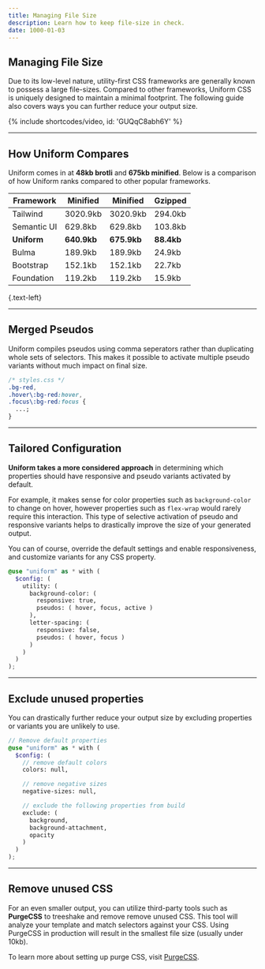 ```yaml
---
title: Managing File Size
description: Learn how to keep file-size in check.
date: 1000-01-03
---
```


## Managing File Size

Due to its low-level nature, utility-first CSS frameworks are generally known to possess a large file-sizes. Compared to other frameworks, Uniform CSS is uniquely designed to maintain a minimal footprint. The following guide also covers ways you can further reduce your output size.

{% include shortcodes/video, id: 'GUQqC8abh6Y' %}

---

## How Uniform Compares

Uniform comes in at **48kb brotli** and **675kb minified**. Below is a comparison of how Uniform ranks compared to other popular frameworks.

| Framework   | Minified | Minified    | Gzipped    |
| ----------- | ------------- | ----------- | ---------- |
| Tailwind    | 3020.9kb      | 3020.9kb    | 294.0kb    |
| Semantic UI | 629.8kb       | 629.8kb     | 103.8kb    |
| **Uniform** | **640.9kb**   | **675.9kb** | **88.4kb** |
| Bulma       | 189.9kb       | 189.9kb     | 24.9kb     |
| Bootstrap   | 152.1kb       | 152.1kb     | 22.7kb     |
| Foundation  | 119.2kb       | 119.2kb     | 15.9kb     |

{.text-left}

---

## Merged Pseudos

Uniform compiles pseudos using comma seperators rather than duplicating whole sets of selectors. This makes it possible to activate multiple pseudo variants without much impact on final size.

```css
/* styles.css */
.bg-red,
.hover\:bg-red:hover,
.focus\:bg-red:focus {
  ...;
}
```

---

## Tailored Configuration

**Uniform takes a more considered approach** in determining which properties should have responsive and pseudo variants activated by default. 

For example, it makes sense for color properties such as `background-color` to change on hover, however properties such as `flex-wrap` would rarely require this interaction. This type of selective activation of pseudo and responsive variants helps to drastically improve the size of your generated output.

You can of course, override the default settings and enable responsiveness, and customize variants for any CSS property.

```scss
@use "uniform" as * with (
  $config: (
    utility: (
      background-color: (
        responsive: true,
        pseudos: ( hover, focus, active )
      ),
      letter-spacing: (
        responsive: false,
        pseudos: ( hover, focus )
      )
    )
  )
);
```

---

## Exclude unused properties

You can drastically further reduce your output size by excluding properties or variants you are unlikely to use.

```scss
// Remove default properties
@use "uniform" as * with (
  $config: (
    // remove default colors
    colors: null,

    // remove negative sizes
    negative-sizes: null,

    // exclude the following properties from build
    exclude: (
      background,
      background-attachment,
      opacity
    )
  )
);
```

---

## Remove unused CSS

For an even smaller output, you can utilize third-party tools such as **PurgeCSS** to treeshake and remove remove unused CSS. This tool will analyze your template and match selectors against your CSS. Using PurgeCSS in production will result in the smallest file size (usually under 10kb).

To learn more about setting up purge CSS, visit [PurgeCSS]("https://purgecss.com/").
